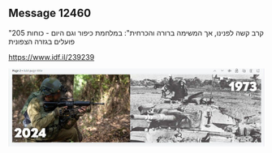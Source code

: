 ## Message 12460

"קרב קשה לפנינו, אך המשימה ברורה והכרחית":
במלחמת כיפור וגם היום - כוחות 205 פועלים בגזרה הצפונית

  https://www.idf.il/239239

![Photo](12460/12460_photo.jpg)
